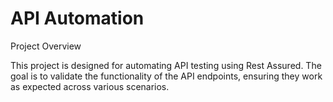 # API Automation

Project Overview

 This project is designed for automating API testing using Rest Assured. The goal is to validate the functionality of the API endpoints, ensuring they work as expected across various scenarios.
